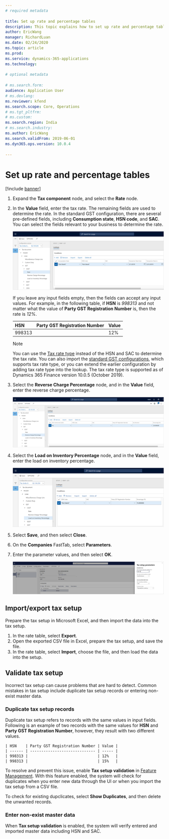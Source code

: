 ```yaml
---
# required metadata

title: Set up rate and percentage tables
description: This topic explains how to set up rate and percentage tables.
author: EricWang
manager: RichardLuan
ms.date: 02/24/2020
ms.topic: article
ms.prod: 
ms.service: dynamics-365-applications
ms.technology: 

# optional metadata

# ms.search.form: 
audience: Application User
# ms.devlang: 
ms.reviewer: kfend
ms.search.scope: Core, Operations
# ms.tgt_pltfrm: 
# ms.custom: 
ms.search.region: India
# ms.search.industry: 
ms.author: EricWang
ms.search.validFrom: 2019-06-01
ms.dyn365.ops.version: 10.0.4

---
```


# Set up rate and percentage tables

[!include [banner](../includes/banner.md)]

1. Expand the **Tax component** node, and select the **Rate** node.
2. In the **Value** field, enter the tax rate. The remaining fields are used to determine the rate. In the standard GST configuration, there are several pre-defined fields, including **Consumption state**, **HSN code**, and **SAC**. You can select the fields relevant to your business to determine the rate. 

    ![Tax rates](media/tax-rate.png)

    If you leave any input fields empty, then the fields can accept any input values. For example, in the following table, if **HSN** is *998313* and not matter what the value of **Party GST Registration Number** is, then the rate is *12%*. 

     | HSN    | Party GST Registration Number | Value |
     | ------ | ----------------------------- | ----- |
     | 998313 |                               | 12%   |

     > [!NOTE]
     > You can use the [Tax rate type](apac-ind-GST-create-tax-rate-type.md) instead of the HSN and SAC to determine the tax rate. You can also import the [standard GST configurations](apac-ind-gst.md#gst-configurations), which supports tax rate type, or you can extend the earlier configuration by adding tax rate type into the lookup. The tax rate type is supported as of Dynamics 365 Finance version 10.0.5 (October 2019).

3. Select the **Reverse Charge Percentage** node, and in the **Value** field, enter the reverse charge percentage.

    ![Reverse charge percentage](media/reverse-charge.png)

4. Select the **Load on Inventory Percentage** node, and in the **Value** field, enter the load on inventory percentage.

    ![Load on inventory percentage](media/load-on-invertory.png)

5. Select **Save**, and then select **Close**.
6. On the **Companies** FastTab, select **Parameters**.
7. Enter the parameter values, and then select **OK**.

    ![Tax setup parameters dialog box](media/tax-parameter_upd.png)

## Import/export tax setup

Prepare the tax setup in Microsoft Excel, and then import the data into the tax setup. 

1. In the rate table, select **Export**. 
2. Open the exported CSV file in Excel, prepare the tax setup, and save the file.
3. In the rate table, select **Import**, choose the file, and then load the data into the setup.

## Validate tax setup

Incorrect tax setup can cause problems that are hard to detect. Common mistakes in tax setup include duplicate tax setup records or entering non-exist master data. 

### Duplicate tax setup records

Duplicate tax setup refers to records with the same values in input fields. Following is an example of two records with the same values for **HSN** and **Party GST Registration Number**, however, they result with two different values.

    | HSN    | Party GST Registration Number | Value |
    | ------ | ----------------------------- | ----- |
    | 998313 |                               | 12%   |
    | 998313 |                               | 15%   |

To resolve and prevent this issue, enable **Tax setup validation** in [Feature Management](../../fin-ops-core/fin-ops/get-started/feature-management/feature-management-overview.md). With this feature enabled, the system will check for duplicates when you enter new data through the UI or when you import the tax setup from a CSV file. 

To check for existing dupclicates, select **Show Duplicates**, and then delete the unwanted records.

### Enter non-exist master data

When **Tax setup validation** is enabled, the system will verify entered and imported master data including HSN and SAC.
